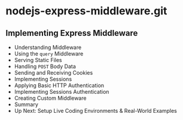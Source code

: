 # nodejs-express-middleware.git
## Implementing Express Middleware
- Understanding Middleware
- Using the `query` Middleware
- Serving Static Files
- Handling `POST` Body Data
- Sending and Receiving Cookies
- Implementing Sessions
- Applying Basic HTTP Authentication
- Implementing Sessions Authentication
- Creating Custom Middleware
- Summary 
- Up Next: Setup Live Coding Environments & Real-World Examples
